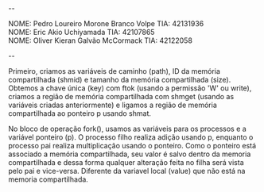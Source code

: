 --  

NOME: Pedro Loureiro Morone Branco Volpe  TIA: 42131936  
NOME: Eric Akio Uchiyamada                TIA: 42107865  
NOME: Oliver Kieran Galvão McCormack      TIA: 42122058  

--  

Primeiro, criamos as variáveis de caminho (path), ID da memória compartilhada (shmid) e tamanho da memória compartilhada (size). Obtemos a chave única (key) com ftok (usando a permissão 'W' ou write), criamos a região de memória compartilhada com shmget (usando as variáveis criadas anteriormente) e ligamos a região de memória compartilhada ao ponteiro p usando shmat.  
  
No bloco de operação fork(), usamos as variáveis para os processos e a variável ponteiro  (p). O processo filho realiza adição usando p, enquanto o processo pai realiza multiplicação usando o ponteiro.
Como o ponteiro está associado a memória compartilhada, seu valor é salvo dentro da memoria compartilhada e dessa forma qualquer alteração feita no filha será vista pelo pai e vice-versa. Diferente da variavel local (value) que não está na memoria compartilhada.       
  

